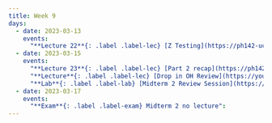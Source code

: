 ```yaml
---
title: Week 9
days:
  - date: 2023-03-13
    events:
      "**Lecture 22**{: .label .label-lec} [Z Testing](https://ph142-ucb.github.io/sp23/src/l22-ztot.pdf) ([Recording](https://youtu.be/-XfwuBal4zo))":
  - date: 2023-03-15
    events:
      "**Lecture 23**{: .label .label-lec} [Part 2 recap](https://ph142-ucb.github.io/sp23/src/l23-recapv3.pdf) ([Recording](https://youtu.be/giM8Y0eZpl0))":
      "**Lecture**{: .label .label-lec} [Drop in OH Review](https://youtu.be/qZ0rVEZC8vU)":
      "**Lab**{: .label .label-lab} [Midterm 2 Review Session](https://docs.google.com/presentation/d/1UEWjzBJoH6BbSfLzorLYwplj1BR5RCRkP9urdGp574g/edit?usp=sharing) ([Additional Practice Questions](https://ph142-ucb.github.io/sp23/src/additional-mt2-practice.pdf))":
  - date: 2023-03-17
    events:
      "**Exam**{: .label .label-exam} Midterm 2 no lecture":
---
```

